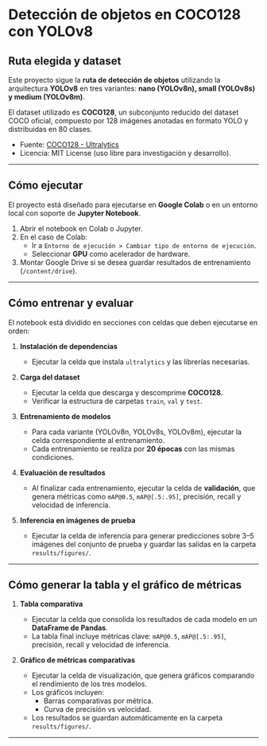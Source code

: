 # Detección de objetos en COCO128 con YOLOv8

## Ruta elegida y dataset
Este proyecto sigue la **ruta de detección de objetos** utilizando la arquitectura **YOLOv8** en tres variantes: **nano (YOLOv8n), small (YOLOv8s) y medium (YOLOv8m)**.  

El dataset utilizado es **COCO128**, un subconjunto reducido del dataset COCO oficial, compuesto por 128 imágenes anotadas en formato YOLO y distribuidas en 80 clases.  
- Fuente: [COCO128 - Ultralytics](https://github.com/ultralytics/yolov5/releases/download/v1.0/coco128.zip)  
- Licencia: MIT License (uso libre para investigación y desarrollo).  

---

## Cómo ejecutar
El proyecto está diseñado para ejecutarse en **Google Colab** o en un entorno local con soporte de **Jupyter Notebook**.  

1. Abrir el notebook en Colab o Jupyter.  
2. En el caso de Colab:  
   - Ir a `Entorno de ejecución > Cambiar tipo de entorno de ejecución`.  
   - Seleccionar **GPU** como acelerador de hardware.  
3. Montar Google Drive si se desea guardar resultados de entrenamiento (`/content/drive`).  

---

## Cómo entrenar y evaluar
El notebook está dividido en secciones con celdas que deben ejecutarse en orden:  

1. **Instalación de dependencias**  
   - Ejecutar la celda que instala `ultralytics` y las librerías necesarias.  

2. **Carga del dataset**  
   - Ejecutar la celda que descarga y descomprime **COCO128**.  
   - Verificar la estructura de carpetas `train`, `val` y `test`.  

3. **Entrenamiento de modelos**  
   - Para cada variante (YOLOv8n, YOLOv8s, YOLOv8m), ejecutar la celda correspondiente al entrenamiento.  
   - Cada entrenamiento se realiza por **20 épocas** con las mismas condiciones.  

4. **Evaluación de resultados**  
   - Al finalizar cada entrenamiento, ejecutar la celda de **validación**, que genera métricas como `mAP@0.5`, `mAP@[.5:.95]`, precisión, recall y velocidad de inferencia.  

5. **Inferencia en imágenes de prueba**  
   - Ejecutar la celda de inferencia para generar predicciones sobre 3–5 imágenes del conjunto de prueba y guardar las salidas en la carpeta `results/figures/`.  

---

## Cómo generar la tabla y el gráfico de métricas
1. **Tabla comparativa**  
   - Ejecutar la celda que consolida los resultados de cada modelo en un **DataFrame de Pandas**.  
   - La tabla final incluye métricas clave: `mAP@0.5`, `mAP@[.5:.95]`, precisión, recall y velocidad de inferencia.  

2. **Gráfico de métricas comparativas**  
   - Ejecutar la celda de visualización, que genera gráficos comparando el rendimiento de los tres modelos.  
   - Los gráficos incluyen:  
     - Barras comparativas por métrica.  
     - Curva de precisión vs velocidad.  
   - Los resultados se guardan automáticamente en la carpeta `results/figures/`.  

---

